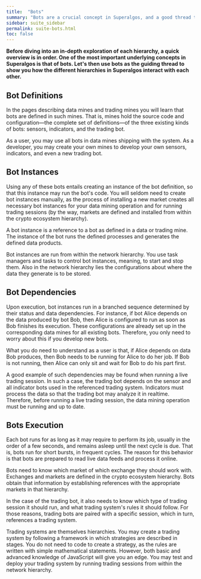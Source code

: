 ```yaml
---
title:  "Bots"
summary: "Bots are a crucial concept in Superalgos, and a good thread to explain how hierarchies interact with each other."
sidebar: suite_sidebar
permalink: suite-bots.html
toc: false
---
```


**Before diving into an in-depth exploration of each hierarchy, a quick overview is in order. One of the most important underlying concepts in Superalgos is that of <a data-toggle='tooltip' data-original-title='{{site.data.concepts.bot}}'>bots</a>. Let's then use bots as the guiding thread to show you how the different hierarchies in Superalgos interact with each other.**

## Bot Definitions

In the pages describing <a data-toggle="tooltip" data-original-title="{{site.data.data_mine.data_mine}}">data mines</a> and <a data-toggle="tooltip" data-original-title="{{site.data.trading_mine.trading_mine}}">trading mines</a> you will learn that bots are defined in such mines. That is, mines hold the source code and configuration&mdash;the complete set of definitions&mdash;of the three existing kinds of bots: <a data-toggle="tooltip" data-original-title="{{site.data.concepts.sensor_bot}}">sensors</a>, <a data-toggle="tooltip" data-original-title="{{site.data.concepts.indicator_bot}}">indicators</a>, and the <a data-toggle="tooltip" data-original-title="{{site.data.concepts.trading_bot}}">trading bot</a>. 

As a user, you may use all bots in data mines shipping with the system. As a developer, you may create your own mines to develop your own sensors, indicators, and even a new trading bot.

## Bot Instances

Using any of these bots entails creating an instance of the bot definition, so that this instance may run the bot's code. You will seldom need to create bot instances manually, as the process of installing a new <a data-toggle="tooltip" data-original-title="{{site.data.crypto_ecosystem.market}}">market</a> creates all necessary bot instances for your <a data-toggle="tooltip" data-original-title="{{site.data.network.data_mining}}">data mining</a> operation and for running <a data-toggle="tooltip" data-original-title="{{site.data.concepts.session}}">trading sessions</a> (by the way, markets are defined and installed from within the <a data-toggle="tooltip" data-original-title="{{site.data.crypto_ecosystem.crypto_ecosystem}}">crypto ecosystem</a> hierarchy).

A bot instance is a reference to a bot as defined in a data or trading mine. The instance of the bot runs the defined <a data-toggle="tooltip" data-original-title="{{site.data.concepts.process}}">processes</a> and generates the defined <a data-toggle="tooltip" data-original-title="{{site.data.concepts.data_product}}">data products</a>.

Bot instances are run from within the <a data-toggle="tooltip" data-original-title="{{site.data.network.network}}">network</a> hierarchy. You use <a data-toggle="tooltip" data-original-title="{{site.data.network.task_manager}}">task managers</a> and <a data-toggle="tooltip" data-original-title="{{site.data.network.task}}">tasks</a> to control bot instances, meaning, to start and stop them. Also in the network hierarchy lies the configurations about where the data they generate is to be stored.

## Bot Dependencies

Upon execution, bot instances run in a branched sequence determined by their <a data-toggle="tooltip" data-original-title="{{site.data.data_mine.status_dependency}}">status</a> and <a data-toggle="tooltip" data-original-title="{{site.data.data_mine.data_dependency}}">data dependencies</a>. For instance, if bot Alice depends on the data produced by bot Bob, then Alice is configured to run as soon as Bob finishes its execution. These configurations are already set up in the corresponding data mines for all existing bots. Therefore, you only need to worry about this if you develop new bots.

What you do need to understand as a user is that, if Alice depends on data Bob produces, then Bob needs to be running for Alice to do her job. If Bob is not running, then Alice can only sit and wait for Bob to do his part first.

A good example of such dependencies may be found when running a live trading session. In such a case, the trading bot depends on the sensor and all indicator bots used in the referenced <a data-toggle='tooltip' data-original-title='{{site.data.trading_system.trading_system}}'>trading system</a>. Indicators must process the data so that the trading bot may analyze it in realtime. Therefore, before running a live trading session, the data mining operation must be running and up to date.

## Bots Execution

Each bot runs for as long as it may require to perform its job, usually in the order of a few seconds, and remains asleep until the next cycle is due. That is, bots run for short bursts, in frequent cycles. The reason for this behavior is that bots are prepared to read live data feeds and process it online.

Bots need to know which market of which <a data-toggle="tooltip" data-original-title="{{site.data.crypto_ecosystem.crypto_exchange}}">exchange</a> they should work with. Exchanges and markets are defined in the <a data-toggle="tooltip" data-original-title="{{site.data.crypto_ecosystem.crypto_ecosystem}}">crypto ecosystem</a> hierarchy. Bots obtain that information by establishing <a data-toggle="tooltip" data-original-title="{{site.data.concepts.reference}}">references</a> with the appropriate markets in that hierarchy.

In the case of the trading bot, it also needs to know which type of <a data-toggle="tooltip" data-original-title="{{site.data.concepts.session}}">trading session</a> it should run, and what <a data-toggle="tooltip" data-original-title="{{site.data.trading_system.trading_system}}">trading system's</a> rules it should follow. For those reasons, trading bots are paired with a specific session, which in turn, <a data-toggle="tooltip" data-original-title="{{site.data.concepts.reference}}">references</a> a trading system.

Trading systems are themselves hierarchies. You may create a trading system by following a framework in which <a data-toggle="tooltip" data-original-title="{{site.data.trading_system.trading_strategy}}">strategies</a> are described in stages. You do not need to code to create a strategy, as the rules are written with simple mathematical statements. However, both basic and advanced knowledge of JavaScript will give you an edge. You may test and deploy your trading system by running trading sessions from within the network hierarchy.
